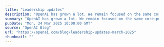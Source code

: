 ```yaml
---
title: "Leadership updates"
description: "OpenAI has grown a lot. We remain focused on the same core—pursuing frontier AI research that accelerates human progress–but we now also deliver products used by hundreds of millions of people."
summary: "OpenAI has grown a lot. We remain focused on the same core—pursuing frontier AI research that accelerates human progress–but we now also deliver products used by hundreds of millions of people."
pubDate: "Mon, 24 Mar 2025 10:00:00 GMT"
source: "OpenAI Blog"
url: "https://openai.com/blog/leadership-updates-march-2025"
thumbnail: ""
---
```


